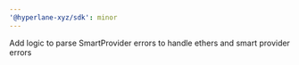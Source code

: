 ```yaml
---
'@hyperlane-xyz/sdk': minor
---
```


Add logic to parse SmartProvider errors to handle ethers and smart provider errors
